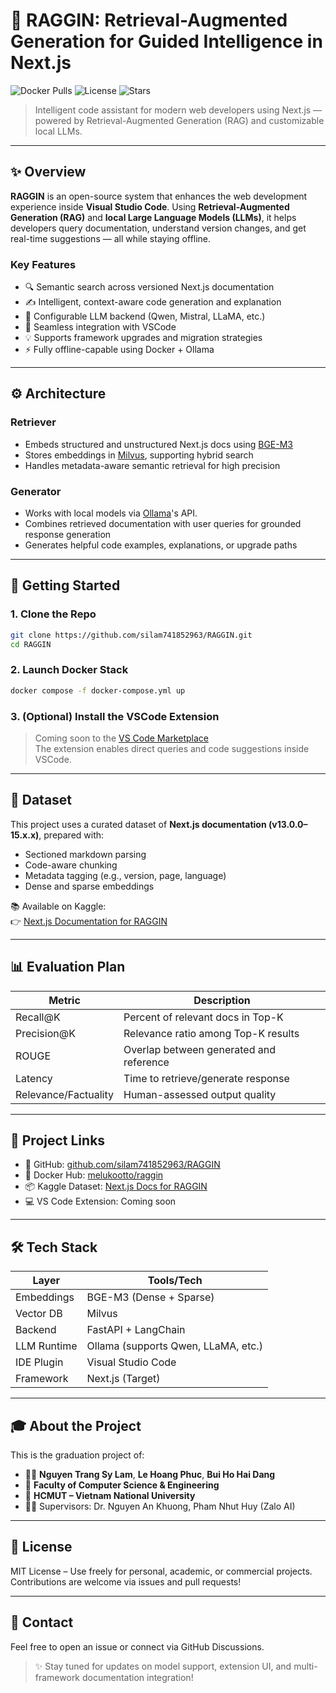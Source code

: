 # 🧠 RAGGIN: Retrieval-Augmented Generation for Guided Intelligence in Next.js

![Docker Pulls](https://img.shields.io/docker/pulls/melukootto/raggin)
![License](https://img.shields.io/github/license/silam741852963/raggin)
![Stars](https://img.shields.io/github/stars/silam741852963/raggin?style=social)

> Intelligent code assistant for modern web developers using Next.js — powered by Retrieval-Augmented Generation (RAG) and customizable local LLMs.

---

## ✨ Overview

**RAGGIN** is an open-source system that enhances the web development experience inside **Visual Studio Code**. Using **Retrieval-Augmented Generation (RAG)** and **local Large Language Models (LLMs)**, it helps developers query documentation, understand version changes, and get real-time suggestions — all while staying offline.

### Key Features

- 🔍 Semantic search across versioned Next.js documentation  
- ✍️ Intelligent, context-aware code generation and explanation  
- 🧠 Configurable LLM backend (Qwen, Mistral, LLaMA, etc.)  
- 🧩 Seamless integration with VSCode  
- 💡 Supports framework upgrades and migration strategies  
- ⚡ Fully offline-capable using Docker + Ollama

---

## ⚙️ Architecture

### Retriever
- Embeds structured and unstructured Next.js docs using [BGE-M3](https://huggingface.co/BAAI/bge-m3)
- Stores embeddings in [Milvus](https://milvus.io/), supporting hybrid search
- Handles metadata-aware semantic retrieval for high precision

### Generator
- Works with local models via [Ollama](https://ollama.com/)'s API.
- Combines retrieved documentation with user queries for grounded response generation
- Generates helpful code examples, explanations, or upgrade paths

---

## 🚀 Getting Started

### 1. Clone the Repo

```bash
git clone https://github.com/silam741852963/RAGGIN.git
cd RAGGIN
```

### 2. Launch Docker Stack

```bash
docker compose -f docker-compose.yml up
```

### 3. (Optional) Install the VSCode Extension

> Coming soon to the [VS Code Marketplace](https://marketplace.visualstudio.com/)  
The extension enables direct queries and code suggestions inside VSCode.

---

## 📂 Dataset

This project uses a curated dataset of **Next.js documentation (v13.0.0–15.x.x)**, prepared with:

- Sectioned markdown parsing
- Code-aware chunking
- Metadata tagging (e.g., version, page, language)
- Dense and sparse embeddings

📚 Available on Kaggle:  
👉 [Next.js Documentation for RAGGIN](https://www.kaggle.com/datasets/jiyujizai/nextjs-documentation-for-raggin)

---

## 📊 Evaluation Plan

| Metric              | Description                          |
|---------------------|--------------------------------------|
| Recall@K            | Percent of relevant docs in Top-K    |
| Precision@K         | Relevance ratio among Top-K results  |
| ROUGE               | Overlap between generated and reference |
| Latency             | Time to retrieve/generate response   |
| Relevance/Factuality| Human-assessed output quality        |

---

## 📍 Project Links

- 🔗 GitHub: [github.com/silam741852963/RAGGIN](https://github.com/silam741852963/RAGGIN)
- 🐳 Docker Hub: [melukootto/raggin](https://hub.docker.com/r/melukootto/raggin)
- 📦 Kaggle Dataset: [Next.js Docs for RAGGIN](https://www.kaggle.com/datasets/jiyujizai/nextjs-documentation-for-raggin)
- 💻 VS Code Extension: Coming soon

---

## 🛠️ Tech Stack

| Layer         | Tools/Tech                           |
|---------------|--------------------------------------|
| Embeddings    | BGE-M3 (Dense + Sparse)              |
| Vector DB     | Milvus                               |
| Backend       | FastAPI + LangChain                  |
| LLM Runtime   | Ollama (supports Qwen, LLaMA, etc.)  |
| IDE Plugin    | Visual Studio Code                   |
| Framework     | Next.js (Target)                     |

---

## 🎓 About the Project

This is the graduation project of:

- 🧑‍💻 **Nguyen Trang Sy Lam**, **Le Hoang Phuc**, **Bui Ho Hai Dang**
- 📘 **Faculty of Computer Science & Engineering**  
- 🏫 **HCMUT – Vietnam National University**  
- 👨‍🏫 Supervisors: Dr. Nguyen An Khuong, Pham Nhut Huy (Zalo AI)

---

## 📄 License

MIT License – Use freely for personal, academic, or commercial projects.  
Contributions are welcome via issues and pull requests!

---

## 💬 Contact

Feel free to open an issue or connect via GitHub Discussions.

> ✨ Stay tuned for updates on model support, extension UI, and multi-framework documentation integration!
